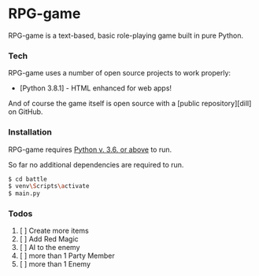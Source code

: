 # RPG-game



RPG-game is a text-based, basic role-playing game built in pure Python.


### Tech

RPG-game uses a number of open source projects to work properly:

* [Python 3.8.1] - HTML enhanced for web apps!

And of course the game itself is open source with a [public repository][dill]
 on GitHub.

### Installation

RPG-game requires [Python v. 3.6. or above](https://www.python.org/downloads/) to run.

So far no additional dependencies are required to run.

```sh
$ cd battle
$ venv\Scripts\activate
$ main.py
```




### Todos

1. [ ] Create more items
2. [ ] Add Red Magic
3. [ ] AI to the enemy
4. [ ] more than 1 Party Member
5. [ ] more than 1 Enemy
